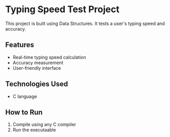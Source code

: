 # Typing Speed Test Project

This project is built using Data Structures. It tests a user's typing speed and accuracy.

## Features
- Real-time typing speed calculation
- Accuracy measurement
- User-friendly interface

## Technologies Used
- C language

## How to Run
1. Compile using any C compiler
2. Run the executaable
